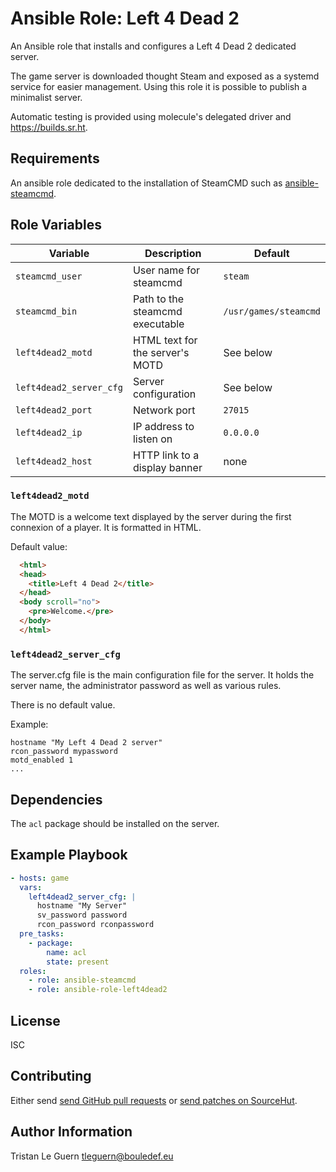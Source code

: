 # Ansible Role: Left 4 Dead 2

An Ansible role that installs and configures a Left 4 Dead 2 dedicated server.

The game server is downloaded thought Steam and exposed as a systemd service for easier management.
Using this role it is possible to publish a minimalist server.

Automatic testing is provided using molecule's delegated driver and <https://builds.sr.ht>.

## Requirements

An ansible role dedicated to the installation of SteamCMD such as [ansible-steamcmd](https://github.com/tleguern/ansible-steamcmd).

## Role Variables

| Variable | Description | Default |
|----------|-------------|---------|
| `steamcmd_user` | User name for steamcmd | `steam` |
| `steamcmd_bin` | Path to the steamcmd executable | `/usr/games/steamcmd` |
| `left4dead2_motd` | HTML text for the server's MOTD | See below |
| `left4dead2_server_cfg` | Server configuration | See below |
| `left4dead2_port` | Network port | `27015` |
| `left4dead2_ip` | IP address to listen on | `0.0.0.0` |
| `left4dead2_host` | HTTP link to a display banner | none |

### `left4dead2_motd`

The MOTD is a welcome text displayed by the server during the first connexion of a player.
It is formatted in HTML.

Default value:

```html
  <html>
  <head>
    <title>Left 4 Dead 2</title>
  </head>
  <body scroll="no">
    <pre>Welcome.</pre>
  </body>
  </html>
```

### `left4dead2_server_cfg`

The server.cfg file is the main configuration file for the server.
It holds the server name, the administrator password as well as various rules.

There is no default value.

Example:

```
hostname "My Left 4 Dead 2 server"
rcon_password mypassword
motd_enabled 1
...
```
## Dependencies

The `acl` package should be installed on the server.

## Example Playbook

```yaml
- hosts: game
  vars:
    left4dead2_server_cfg: |
      hostname "My Server"
      sv_password password
      rcon_password rconpassword
  pre_tasks:
    - package:
        name: acl
        state: present
  roles:
    - role: ansible-steamcmd
    - role: ansible-role-left4dead2
```

## License

ISC

## Contributing

Either send [send GitHub pull requests](https://github.com/tleguern/ansible-role-left4dead2) or [send patches on SourceHut](https://lists.sr.ht/~tleguern/misc).

## Author Information

Tristan Le Guern <tleguern@bouledef.eu>
